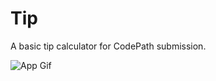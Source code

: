 Tip
===
A basic tip calculator for CodePath submission.


![App Gif](https://cloud.githubusercontent.com/assets/1874864/4112328/69143caa-3224-11e4-946e-28800947868d.gif "Loading and usage gif")


